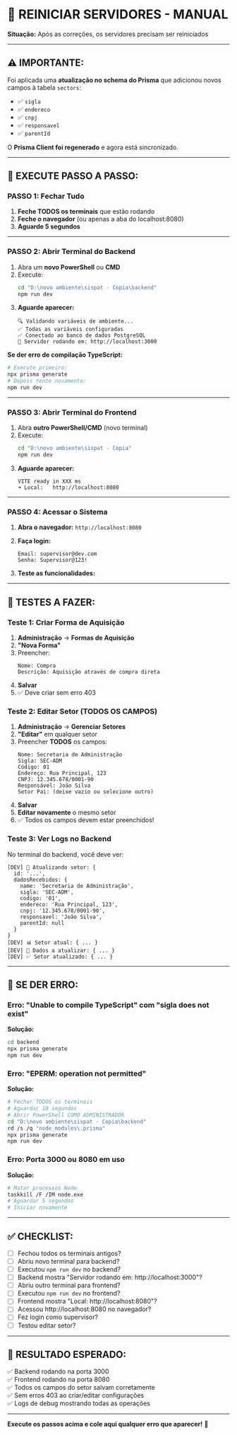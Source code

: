 # 🔄 REINICIAR SERVIDORES - MANUAL

**Situação:** Após as correções, os servidores precisam ser reiniciados

---

## ⚠️ **IMPORTANTE:**

Foi aplicada uma **atualização no schema do Prisma** que adicionou novos campos à tabela `sectors`:
- ✅ `sigla`
- ✅ `endereco`
- ✅ `cnpj`
- ✅ `responsavel`
- ✅ `parentId`

O **Prisma Client foi regenerado** e agora está sincronizado.

---

## 🚀 **EXECUTE PASSO A PASSO:**

### **PASSO 1: Fechar Tudo**

1. **Feche TODOS os terminais** que estão rodando
2. **Feche o navegador** (ou apenas a aba do localhost:8080)
3. **Aguarde 5 segundos**

---

### **PASSO 2: Abrir Terminal do Backend**

1. Abra um **novo PowerShell** ou **CMD**
2. Execute:
   ```bash
   cd "D:\novo ambiente\sispat - Copia\backend"
   npm run dev
   ```
3. **Aguarde aparecer:**
   ```
   🔍 Validando variáveis de ambiente...
   ✅ Todas as variáveis configuradas
   ✅ Conectado ao banco de dados PostgreSQL
   🚀 Servidor rodando em: http://localhost:3000
   ```

**Se der erro de compilação TypeScript:**
```bash
# Execute primeiro:
npx prisma generate
# Depois tente novamente:
npm run dev
```

---

### **PASSO 3: Abrir Terminal do Frontend**

1. Abra **outro PowerShell/CMD** (novo terminal)
2. Execute:
   ```bash
   cd "D:\novo ambiente\sispat - Copia"
   npm run dev
   ```
3. **Aguarde aparecer:**
   ```
   VITE ready in XXX ms
   ➜ Local:   http://localhost:8080
   ```

---

### **PASSO 4: Acessar o Sistema**

1. **Abra o navegador:** `http://localhost:8080`

2. **Faça login:**
   ```
   Email: supervisor@dev.com
   Senha: Supervisor@123!
   ```

3. **Teste as funcionalidades:**

---

## 🧪 **TESTES A FAZER:**

### **Teste 1: Criar Forma de Aquisição**

1. **Administração** → **Formas de Aquisição**
2. **"Nova Forma"**
3. Preencher:
   ```
   Nome: Compra
   Descrição: Aquisição através de compra direta
   ```
4. **Salvar**
5. ✅ Deve criar sem erro 403

### **Teste 2: Editar Setor (TODOS OS CAMPOS)**

1. **Administração** → **Gerenciar Setores**
2. **"Editar"** em qualquer setor
3. Preencher **TODOS** os campos:
   ```
   Nome: Secretaria de Administração
   Sigla: SEC-ADM
   Código: 01
   Endereço: Rua Principal, 123
   CNPJ: 12.345.678/0001-90
   Responsável: João Silva
   Setor Pai: (deixe vazio ou selecione outro)
   ```
4. **Salvar**
5. **Editar novamente** o mesmo setor
6. ✅ Todos os campos devem estar preenchidos!

### **Teste 3: Ver Logs no Backend**

No terminal do backend, você deve ver:
```
[DEV] 🔄 Atualizando setor: {
  id: '...',
  dadosRecebidos: {
    name: 'Secretaria de Administração',
    sigla: 'SEC-ADM',
    codigo: '01',
    endereco: 'Rua Principal, 123',
    cnpj: '12.345.678/0001-90',
    responsavel: 'João Silva',
    parentId: null
  }
}
[DEV] 📊 Setor atual: { ... }
[DEV] 📝 Dados a atualizar: { ... }
[DEV] ✅ Setor atualizado: { ... }
```

---

## 🐛 **SE DER ERRO:**

### **Erro: "Unable to compile TypeScript" com "sigla does not exist"**

**Solução:**
```bash
cd backend
npx prisma generate
npm run dev
```

### **Erro: "EPERM: operation not permitted"**

**Solução:**
```bash
# Fechar TODOS os terminais
# Aguardar 10 segundos
# Abrir PowerShell COMO ADMINISTRADOR
cd "D:\novo ambiente\sispat - Copia\backend"
rd /s /q "node_modules\.prisma"
npx prisma generate
npm run dev
```

### **Erro: Porta 3000 ou 8080 em uso**

**Solução:**
```bash
# Matar processos Node
taskkill /F /IM node.exe
# Aguardar 5 segundos
# Iniciar novamente
```

---

## ✅ **CHECKLIST:**

- [ ] Fechou todos os terminais antigos?
- [ ] Abriu novo terminal para backend?
- [ ] Executou `npm run dev` no backend?
- [ ] Backend mostra "Servidor rodando em: http://localhost:3000"?
- [ ] Abriu outro terminal para frontend?
- [ ] Executou `npm run dev` no frontend?
- [ ] Frontend mostra "Local: http://localhost:8080"?
- [ ] Acessou http://localhost:8080 no navegador?
- [ ] Fez login como supervisor?
- [ ] Testou editar setor?

---

## 🎯 **RESULTADO ESPERADO:**

✅ Backend rodando na porta 3000  
✅ Frontend rodando na porta 8080  
✅ Todos os campos do setor salvam corretamente  
✅ Sem erros 403 ao criar/editar configurações  
✅ Logs de debug mostrando todas as operações  

---

**Execute os passos acima e cole aqui qualquer erro que aparecer!** 🚀

